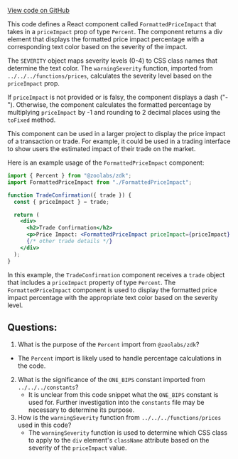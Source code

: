 [View code on GitHub](zoo-labs/zoo/blob/master/core/src/features/exchange-v1/swap/FormattedPriceImpact.tsx)

This code defines a React component called `FormattedPriceImpact` that takes in a `priceImpact` prop of type `Percent`. The component returns a div element that displays the formatted price impact percentage with a corresponding text color based on the severity of the impact. 

The `SEVERITY` object maps severity levels (0-4) to CSS class names that determine the text color. The `warningSeverity` function, imported from `../../../functions/prices`, calculates the severity level based on the `priceImpact` prop. 

If `priceImpact` is not provided or is falsy, the component displays a dash ("-"). Otherwise, the component calculates the formatted percentage by multiplying `priceImpact` by -1 and rounding to 2 decimal places using the `toFixed` method. 

This component can be used in a larger project to display the price impact of a transaction or trade. For example, it could be used in a trading interface to show users the estimated impact of their trade on the market. 

Here is an example usage of the `FormattedPriceImpact` component:

```jsx
import { Percent } from "@zoolabs/zdk";
import FormattedPriceImpact from "./FormattedPriceImpact";

function TradeConfirmation({ trade }) {
  const { priceImpact } = trade;

  return (
    <div>
      <h2>Trade Confirmation</h2>
      <p>Price Impact: <FormattedPriceImpact priceImpact={priceImpact} /></p>
      {/* other trade details */}
    </div>
  );
}
```

In this example, the `TradeConfirmation` component receives a `trade` object that includes a `priceImpact` property of type `Percent`. The `FormattedPriceImpact` component is used to display the formatted price impact percentage with the appropriate text color based on the severity level.
## Questions: 
 1. What is the purpose of the `Percent` import from `@zoolabs/zdk`?
   - The `Percent` import is likely used to handle percentage calculations in the code.
2. What is the significance of the `ONE_BIPS` constant imported from `../../../constants`?
   - It is unclear from this code snippet what the `ONE_BIPS` constant is used for. Further investigation into the `constants` file may be necessary to determine its purpose.
3. How is the `warningSeverity` function from `../../../functions/prices` used in this code?
   - The `warningSeverity` function is used to determine which CSS class to apply to the `div` element's `className` attribute based on the severity of the `priceImpact` value.
